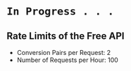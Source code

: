 # `In Progress . . .`

## Rate Limits of the Free API
- Conversion Pairs per Request: 2
- Number of Requests per Hour: 100
